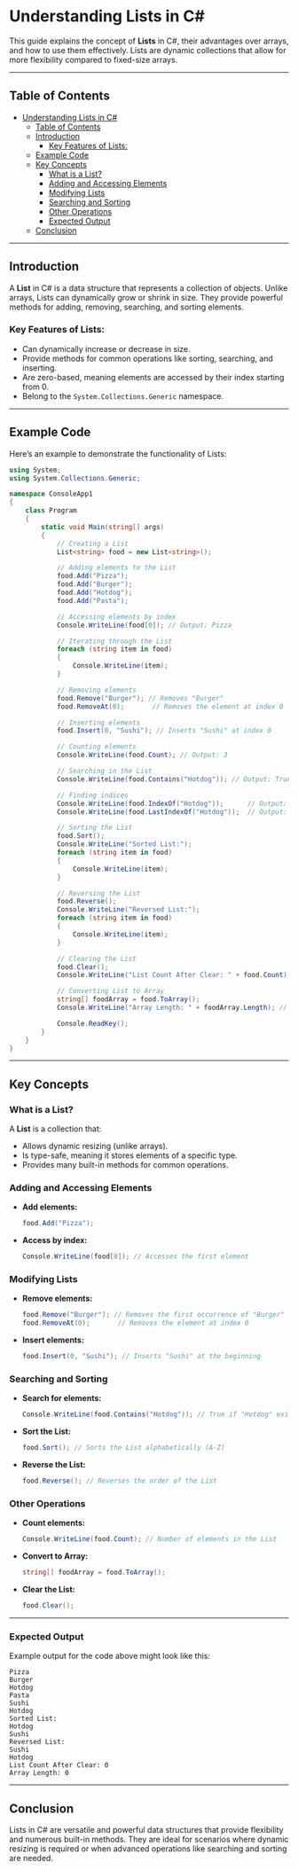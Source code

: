 # Understanding Lists in C#

This guide explains the concept of **Lists** in C#, their advantages over arrays, and how to use them effectively. Lists are dynamic collections that allow for more flexibility compared to fixed-size arrays.

---

## Table of Contents
- [Understanding Lists in C#](#understanding-lists-in-c)
  - [Table of Contents](#table-of-contents)
  - [Introduction](#introduction)
    - [Key Features of Lists:](#key-features-of-lists)
  - [Example Code](#example-code)
  - [Key Concepts](#key-concepts)
    - [What is a List?](#what-is-a-list)
    - [Adding and Accessing Elements](#adding-and-accessing-elements)
    - [Modifying Lists](#modifying-lists)
    - [Searching and Sorting](#searching-and-sorting)
    - [Other Operations](#other-operations)
    - [Expected Output](#expected-output)
  - [Conclusion](#conclusion)

---

## Introduction
A **List** in C# is a data structure that represents a collection of objects. Unlike arrays, Lists can dynamically grow or shrink in size. They provide powerful methods for adding, removing, searching, and sorting elements.

### Key Features of Lists:
- Can dynamically increase or decrease in size.
- Provide methods for common operations like sorting, searching, and inserting.
- Are zero-based, meaning elements are accessed by their index starting from 0.
- Belong to the `System.Collections.Generic` namespace.

---

## Example Code
Here’s an example to demonstrate the functionality of Lists:

```csharp
using System;
using System.Collections.Generic;

namespace ConsoleApp1
{
    class Program
    {
        static void Main(string[] args)
        {
            // Creating a List
            List<string> food = new List<string>();

            // Adding elements to the List
            food.Add("Pizza");
            food.Add("Burger");
            food.Add("Hotdog");
            food.Add("Pasta");

            // Accessing elements by index
            Console.WriteLine(food[0]); // Output: Pizza

            // Iterating through the List
            foreach (string item in food)
            {
                Console.WriteLine(item);
            }

            // Removing elements
            food.Remove("Burger"); // Removes "Burger"
            food.RemoveAt(0);       // Removes the element at index 0

            // Inserting elements
            food.Insert(0, "Sushi"); // Inserts "Sushi" at index 0

            // Counting elements
            Console.WriteLine(food.Count); // Output: 3

            // Searching in the List
            Console.WriteLine(food.Contains("Hotdog")); // Output: True

            // Finding indices
            Console.WriteLine(food.IndexOf("Hotdog"));      // Output: 1
            Console.WriteLine(food.LastIndexOf("Hotdog"));  // Output: 1 (if duplicates exist)

            // Sorting the List
            food.Sort();
            Console.WriteLine("Sorted List:");
            foreach (string item in food)
            {
                Console.WriteLine(item);
            }

            // Reversing the List
            food.Reverse();
            Console.WriteLine("Reversed List:");
            foreach (string item in food)
            {
                Console.WriteLine(item);
            }

            // Clearing the List
            food.Clear();
            Console.WriteLine("List Count After Clear: " + food.Count); // Output: 0

            // Converting List to Array
            string[] foodArray = food.ToArray();
            Console.WriteLine("Array Length: " + foodArray.Length); // Output: 0

            Console.ReadKey();
        }
    }
}
```

---

## Key Concepts

### What is a List?
A **List** is a collection that:
- Allows dynamic resizing (unlike arrays).
- Is type-safe, meaning it stores elements of a specific type.
- Provides many built-in methods for common operations.

### Adding and Accessing Elements
- **Add elements:**
  ```csharp
  food.Add("Pizza");
  ```
- **Access by index:**
  ```csharp
  Console.WriteLine(food[0]); // Accesses the first element
  ```

### Modifying Lists
- **Remove elements:**
  ```csharp
  food.Remove("Burger"); // Removes the first occurrence of "Burger"
  food.RemoveAt(0);       // Removes the element at index 0
  ```
- **Insert elements:**
  ```csharp
  food.Insert(0, "Sushi"); // Inserts "Sushi" at the beginning
  ```

### Searching and Sorting
- **Search for elements:**
  ```csharp
  Console.WriteLine(food.Contains("Hotdog")); // True if "Hotdog" exists
  ```
- **Sort the List:**
  ```csharp
  food.Sort(); // Sorts the List alphabetically (A-Z)
  ```
- **Reverse the List:**
  ```csharp
  food.Reverse(); // Reverses the order of the List
  ```

### Other Operations
- **Count elements:**
  ```csharp
  Console.WriteLine(food.Count); // Number of elements in the List
  ```
- **Convert to Array:**
  ```csharp
  string[] foodArray = food.ToArray();
  ```
- **Clear the List:**
  ```csharp
  food.Clear();
  ```

---

### Expected Output
Example output for the code above might look like this:
```
Pizza
Burger
Hotdog
Pasta
Sushi
Hotdog
Sorted List:
Hotdog
Sushi
Reversed List:
Sushi
Hotdog
List Count After Clear: 0
Array Length: 0
```

---

## Conclusion
Lists in C# are versatile and powerful data structures that provide flexibility and numerous built-in methods. They are ideal for scenarios where dynamic resizing is required or when advanced operations like searching and sorting are needed.
